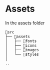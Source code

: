 # Assets

In the assets folder

```text
📂src
├── 📂assets
│   ├── 📂fonts
│   ├── 📂icons
│   ├── 📂images
│   └── 📂styles
│
..
```
